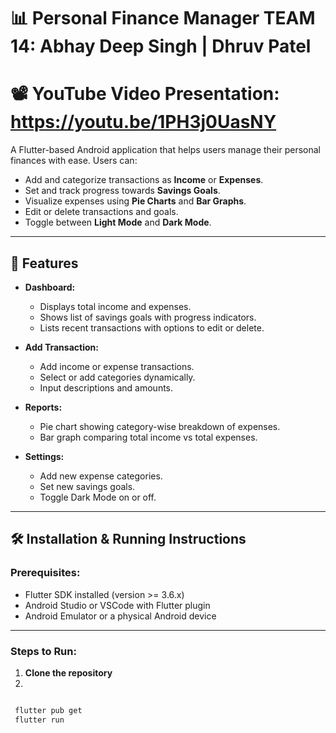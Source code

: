 # 📊 Personal Finance Manager TEAM 14: Abhay Deep Singh | Dhruv Patel
# 📽️ YouTube Video Presentation: https://youtu.be/1PH3j0UasNY

A Flutter-based Android application that helps users manage their personal finances with ease. Users can:

- Add and categorize transactions as **Income** or **Expenses**.
- Set and track progress towards **Savings Goals**.
- Visualize expenses using **Pie Charts** and **Bar Graphs**.
- Edit or delete transactions and goals.
- Toggle between **Light Mode** and **Dark Mode**.

---

## 🚀 Features

- **Dashboard:**
  - Displays total income and expenses.
  - Shows list of savings goals with progress indicators.
  - Lists recent transactions with options to edit or delete.

- **Add Transaction:**
  - Add income or expense transactions.
  - Select or add categories dynamically.
  - Input descriptions and amounts.

- **Reports:**
  - Pie chart showing category-wise breakdown of expenses.
  - Bar graph comparing total income vs total expenses.

- **Settings:**
  - Add new expense categories.
  - Set new savings goals.
  - Toggle Dark Mode on or off.

---

## 🛠️ Installation & Running Instructions

### Prerequisites:

- Flutter SDK installed (version >= 3.6.x)
- Android Studio or VSCode with Flutter plugin
- Android Emulator or a physical Android device

---

### Steps to Run:

1. **Clone the repository**
2. 
```bash

 flutter pub get
 flutter run

